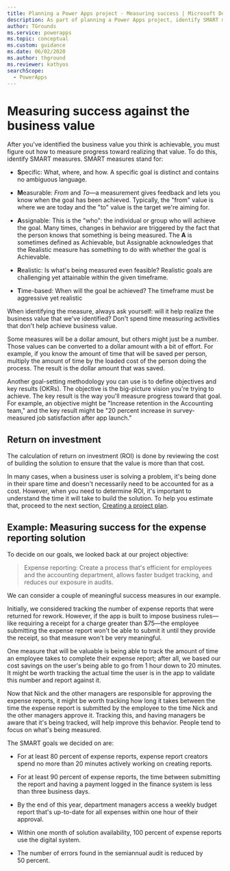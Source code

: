 ```yaml
---
title: Planning a Power Apps project - Measuring success | Microsoft Docs
description: As part of planning a Power Apps project, identify SMART measures to track progress against realizing the business value you think is achievable for your app.
author: TGrounds
ms.service: powerapps
ms.topic: conceptual
ms.custom: guidance
ms.date: 06/02/2020
ms.author: thground
ms.reviewer: kathyos
searchScope:  
  - PowerApps
---
```


# Measuring success against the business value

After you've identified the business value you think is achievable, you
must figure out how to measure progress toward realizing that value. To do this,
identify SMART measures. SMART measures stand for:

- **S**pecific: What, where, and how. A specific goal is distinct and
    contains no ambiguous language.

- **M**easurable: *From* and *To*&mdash;a measurement gives feedback and lets
    you know when the goal has been achieved. Typically, the "from" value is where we
    are today and the "to" value is the target we're aiming for.

- **A**ssignable: This is the "who": the individual or group who will
    achieve the goal. Many times, changes in behavior are triggered by the fact
    that the person knows that something is being measured. The **A** is sometimes
    defined as Achievable, but Assignable acknowledges that the Realistic measure
    has something to do with whether the goal is Achievable.

- **R**ealistic: Is what's being measured even feasible? Realistic goals are
    challenging yet attainable within the given timeframe.

- **T**ime-based: When will the goal be achieved? The timeframe must be
    aggressive yet realistic

When identifying the measure, always ask yourself: will it help realize the
business value that we've identified? Don't spend time measuring activities
that don't help achieve business value.

Some measures will be a dollar amount, but others might just be a number. Those
values can be converted to a dollar amount with a bit of effort. For example, if you know the amount of time that will be saved per person, multiply the amount of time by the loaded
cost of the person doing the process. The result is the dollar amount that was saved.

Another goal-setting methodology you can use is to define objectives and key results
(OKRs). The objective is the big-picture vision you're trying to achieve. The
key result is the way you'll measure progress toward that goal. For example, an
objective might be "Increase retention in the Accounting team," and the key result might be "20&nbsp;percent increase in survey-measured job satisfaction after app launch."

## Return on investment

The calculation of return on investment (ROI) is done by reviewing the cost of building the
solution to ensure that the value is more than that cost.

In many cases, when a business user is solving a problem, it's being done in
their spare time and doesn't necessarily need to be accounted for as a cost.
However, when you need to determine ROI,
it's important to understand the time it will take to build the solution. To
help you estimate that, proceed to the next section, [Creating a project plan](defining-app-project-objective.md).

## Example: Measuring success for the expense reporting solution

To decide on our goals, we looked back at our project objective:

> Expense reporting: Create a process that's efficient for employees and the
> accounting department, allows faster budget tracking, and reduces our
> exposure in audits.

We can consider a couple of meaningful success measures in our
example.

Initially, we considered tracking the number of expense reports that were returned for rework.
However, if the app is built to impose business rules&mdash;like requiring a receipt
for a charge greater than \$75&mdash;the employee submitting the expense report
won't be able to submit it until they provide the receipt, so that measure won't be
very meaningful.

One measure that will be valuable is being able to track the amount of time an
employee takes to complete their expense report; after all, we based our
cost savings on the user's being able to go from 1 hour down to 20 minutes. It might
be worth tracking the actual time the user is in the app to validate
this number and report against it.

Now that Nick and the other managers are responsible for approving the expense
reports, it might be worth tracking how long it takes between the time the expense report is
submitted by the employee to the time Nick and the other managers approve it.
Tracking this, and having managers be aware that it's being tracked, will
help improve this behavior. People tend to focus on what's being measured.

The SMART goals we decided on are:

- For at least 80&nbsp;percent of expense reports, expense report creators spend no more
    than 20 minutes actively working on creating reports.

- For at least 90&nbsp;percent of expense reports, the time between submitting the report
    and having a payment logged in the finance system is less than three business
    days.

- By the end of this year, department managers access a weekly budget report that's up-to-date
    for all expenses within one hour of their approval.

- Within one month of solution availability, 100&nbsp;percent of expense reports use the
    digital system.

- The number of errors found in the semiannual audit is reduced by 50&nbsp;percent.
